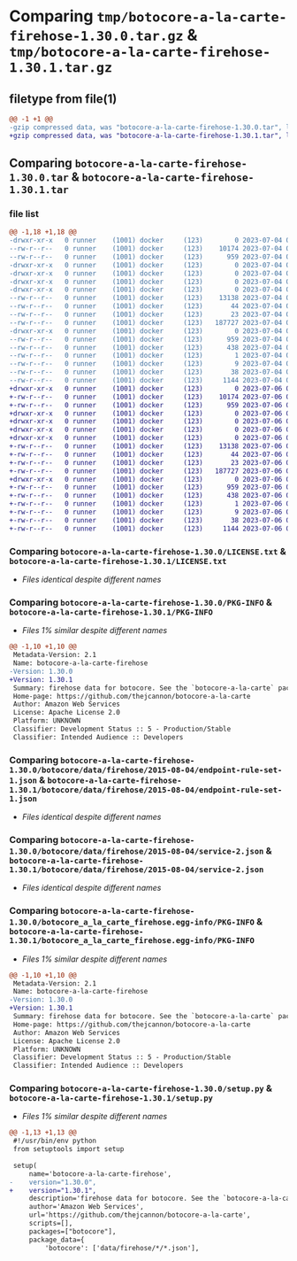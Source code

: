 # Comparing `tmp/botocore-a-la-carte-firehose-1.30.0.tar.gz` & `tmp/botocore-a-la-carte-firehose-1.30.1.tar.gz`

## filetype from file(1)

```diff
@@ -1 +1 @@
-gzip compressed data, was "botocore-a-la-carte-firehose-1.30.0.tar", last modified: Tue Jul  4 01:44:36 2023, max compression
+gzip compressed data, was "botocore-a-la-carte-firehose-1.30.1.tar", last modified: Thu Jul  6 01:45:08 2023, max compression
```

## Comparing `botocore-a-la-carte-firehose-1.30.0.tar` & `botocore-a-la-carte-firehose-1.30.1.tar`

### file list

```diff
@@ -1,18 +1,18 @@
-drwxr-xr-x   0 runner    (1001) docker     (123)        0 2023-07-04 01:44:36.826614 botocore-a-la-carte-firehose-1.30.0/
--rw-r--r--   0 runner    (1001) docker     (123)    10174 2023-07-04 01:44:36.000000 botocore-a-la-carte-firehose-1.30.0/LICENSE.txt
--rw-r--r--   0 runner    (1001) docker     (123)      959 2023-07-04 01:44:36.826614 botocore-a-la-carte-firehose-1.30.0/PKG-INFO
-drwxr-xr-x   0 runner    (1001) docker     (123)        0 2023-07-04 01:44:36.822613 botocore-a-la-carte-firehose-1.30.0/botocore/
-drwxr-xr-x   0 runner    (1001) docker     (123)        0 2023-07-04 01:44:36.822613 botocore-a-la-carte-firehose-1.30.0/botocore/data/
-drwxr-xr-x   0 runner    (1001) docker     (123)        0 2023-07-04 01:44:36.822613 botocore-a-la-carte-firehose-1.30.0/botocore/data/firehose/
-drwxr-xr-x   0 runner    (1001) docker     (123)        0 2023-07-04 01:44:36.826614 botocore-a-la-carte-firehose-1.30.0/botocore/data/firehose/2015-08-04/
--rw-r--r--   0 runner    (1001) docker     (123)    13138 2023-07-04 01:44:02.000000 botocore-a-la-carte-firehose-1.30.0/botocore/data/firehose/2015-08-04/endpoint-rule-set-1.json
--rw-r--r--   0 runner    (1001) docker     (123)       44 2023-07-04 01:44:02.000000 botocore-a-la-carte-firehose-1.30.0/botocore/data/firehose/2015-08-04/examples-1.json
--rw-r--r--   0 runner    (1001) docker     (123)       23 2023-07-04 01:44:02.000000 botocore-a-la-carte-firehose-1.30.0/botocore/data/firehose/2015-08-04/paginators-1.json
--rw-r--r--   0 runner    (1001) docker     (123)   187727 2023-07-04 01:44:02.000000 botocore-a-la-carte-firehose-1.30.0/botocore/data/firehose/2015-08-04/service-2.json
-drwxr-xr-x   0 runner    (1001) docker     (123)        0 2023-07-04 01:44:36.826614 botocore-a-la-carte-firehose-1.30.0/botocore_a_la_carte_firehose.egg-info/
--rw-r--r--   0 runner    (1001) docker     (123)      959 2023-07-04 01:44:36.000000 botocore-a-la-carte-firehose-1.30.0/botocore_a_la_carte_firehose.egg-info/PKG-INFO
--rw-r--r--   0 runner    (1001) docker     (123)      438 2023-07-04 01:44:36.000000 botocore-a-la-carte-firehose-1.30.0/botocore_a_la_carte_firehose.egg-info/SOURCES.txt
--rw-r--r--   0 runner    (1001) docker     (123)        1 2023-07-04 01:44:36.000000 botocore-a-la-carte-firehose-1.30.0/botocore_a_la_carte_firehose.egg-info/dependency_links.txt
--rw-r--r--   0 runner    (1001) docker     (123)        9 2023-07-04 01:44:36.000000 botocore-a-la-carte-firehose-1.30.0/botocore_a_la_carte_firehose.egg-info/top_level.txt
--rw-r--r--   0 runner    (1001) docker     (123)       38 2023-07-04 01:44:36.826614 botocore-a-la-carte-firehose-1.30.0/setup.cfg
--rw-r--r--   0 runner    (1001) docker     (123)     1144 2023-07-04 01:44:36.000000 botocore-a-la-carte-firehose-1.30.0/setup.py
+drwxr-xr-x   0 runner    (1001) docker     (123)        0 2023-07-06 01:45:08.950862 botocore-a-la-carte-firehose-1.30.1/
+-rw-r--r--   0 runner    (1001) docker     (123)    10174 2023-07-06 01:45:08.000000 botocore-a-la-carte-firehose-1.30.1/LICENSE.txt
+-rw-r--r--   0 runner    (1001) docker     (123)      959 2023-07-06 01:45:08.950862 botocore-a-la-carte-firehose-1.30.1/PKG-INFO
+drwxr-xr-x   0 runner    (1001) docker     (123)        0 2023-07-06 01:45:08.950862 botocore-a-la-carte-firehose-1.30.1/botocore/
+drwxr-xr-x   0 runner    (1001) docker     (123)        0 2023-07-06 01:45:08.950862 botocore-a-la-carte-firehose-1.30.1/botocore/data/
+drwxr-xr-x   0 runner    (1001) docker     (123)        0 2023-07-06 01:45:08.950862 botocore-a-la-carte-firehose-1.30.1/botocore/data/firehose/
+drwxr-xr-x   0 runner    (1001) docker     (123)        0 2023-07-06 01:45:08.950862 botocore-a-la-carte-firehose-1.30.1/botocore/data/firehose/2015-08-04/
+-rw-r--r--   0 runner    (1001) docker     (123)    13138 2023-07-06 01:44:40.000000 botocore-a-la-carte-firehose-1.30.1/botocore/data/firehose/2015-08-04/endpoint-rule-set-1.json
+-rw-r--r--   0 runner    (1001) docker     (123)       44 2023-07-06 01:44:40.000000 botocore-a-la-carte-firehose-1.30.1/botocore/data/firehose/2015-08-04/examples-1.json
+-rw-r--r--   0 runner    (1001) docker     (123)       23 2023-07-06 01:44:40.000000 botocore-a-la-carte-firehose-1.30.1/botocore/data/firehose/2015-08-04/paginators-1.json
+-rw-r--r--   0 runner    (1001) docker     (123)   187727 2023-07-06 01:44:40.000000 botocore-a-la-carte-firehose-1.30.1/botocore/data/firehose/2015-08-04/service-2.json
+drwxr-xr-x   0 runner    (1001) docker     (123)        0 2023-07-06 01:45:08.950862 botocore-a-la-carte-firehose-1.30.1/botocore_a_la_carte_firehose.egg-info/
+-rw-r--r--   0 runner    (1001) docker     (123)      959 2023-07-06 01:45:08.000000 botocore-a-la-carte-firehose-1.30.1/botocore_a_la_carte_firehose.egg-info/PKG-INFO
+-rw-r--r--   0 runner    (1001) docker     (123)      438 2023-07-06 01:45:08.000000 botocore-a-la-carte-firehose-1.30.1/botocore_a_la_carte_firehose.egg-info/SOURCES.txt
+-rw-r--r--   0 runner    (1001) docker     (123)        1 2023-07-06 01:45:08.000000 botocore-a-la-carte-firehose-1.30.1/botocore_a_la_carte_firehose.egg-info/dependency_links.txt
+-rw-r--r--   0 runner    (1001) docker     (123)        9 2023-07-06 01:45:08.000000 botocore-a-la-carte-firehose-1.30.1/botocore_a_la_carte_firehose.egg-info/top_level.txt
+-rw-r--r--   0 runner    (1001) docker     (123)       38 2023-07-06 01:45:08.950862 botocore-a-la-carte-firehose-1.30.1/setup.cfg
+-rw-r--r--   0 runner    (1001) docker     (123)     1144 2023-07-06 01:45:08.000000 botocore-a-la-carte-firehose-1.30.1/setup.py
```

### Comparing `botocore-a-la-carte-firehose-1.30.0/LICENSE.txt` & `botocore-a-la-carte-firehose-1.30.1/LICENSE.txt`

 * *Files identical despite different names*

### Comparing `botocore-a-la-carte-firehose-1.30.0/PKG-INFO` & `botocore-a-la-carte-firehose-1.30.1/PKG-INFO`

 * *Files 1% similar despite different names*

```diff
@@ -1,10 +1,10 @@
 Metadata-Version: 2.1
 Name: botocore-a-la-carte-firehose
-Version: 1.30.0
+Version: 1.30.1
 Summary: firehose data for botocore. See the `botocore-a-la-carte` package for more info.
 Home-page: https://github.com/thejcannon/botocore-a-la-carte
 Author: Amazon Web Services
 License: Apache License 2.0
 Platform: UNKNOWN
 Classifier: Development Status :: 5 - Production/Stable
 Classifier: Intended Audience :: Developers
```

### Comparing `botocore-a-la-carte-firehose-1.30.0/botocore/data/firehose/2015-08-04/endpoint-rule-set-1.json` & `botocore-a-la-carte-firehose-1.30.1/botocore/data/firehose/2015-08-04/endpoint-rule-set-1.json`

 * *Files identical despite different names*

### Comparing `botocore-a-la-carte-firehose-1.30.0/botocore/data/firehose/2015-08-04/service-2.json` & `botocore-a-la-carte-firehose-1.30.1/botocore/data/firehose/2015-08-04/service-2.json`

 * *Files identical despite different names*

### Comparing `botocore-a-la-carte-firehose-1.30.0/botocore_a_la_carte_firehose.egg-info/PKG-INFO` & `botocore-a-la-carte-firehose-1.30.1/botocore_a_la_carte_firehose.egg-info/PKG-INFO`

 * *Files 1% similar despite different names*

```diff
@@ -1,10 +1,10 @@
 Metadata-Version: 2.1
 Name: botocore-a-la-carte-firehose
-Version: 1.30.0
+Version: 1.30.1
 Summary: firehose data for botocore. See the `botocore-a-la-carte` package for more info.
 Home-page: https://github.com/thejcannon/botocore-a-la-carte
 Author: Amazon Web Services
 License: Apache License 2.0
 Platform: UNKNOWN
 Classifier: Development Status :: 5 - Production/Stable
 Classifier: Intended Audience :: Developers
```

### Comparing `botocore-a-la-carte-firehose-1.30.0/setup.py` & `botocore-a-la-carte-firehose-1.30.1/setup.py`

 * *Files 1% similar despite different names*

```diff
@@ -1,13 +1,13 @@
 #!/usr/bin/env python
 from setuptools import setup
 
 setup(
     name='botocore-a-la-carte-firehose',
-    version="1.30.0",
+    version="1.30.1",
     description='firehose data for botocore. See the `botocore-a-la-carte` package for more info.',
     author='Amazon Web Services',
     url='https://github.com/thejcannon/botocore-a-la-carte',
     scripts=[],
     packages=["botocore"],
     package_data={
         'botocore': ['data/firehose/*/*.json'],
```

